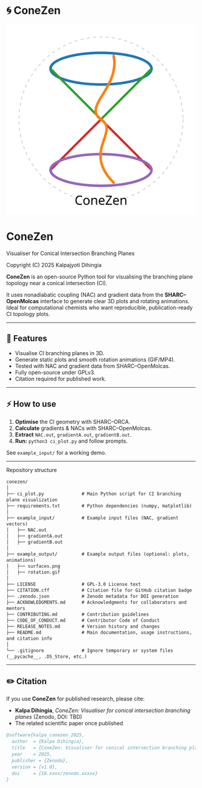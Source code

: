 # 🌀 ConeZen

![ConeZen Logo](logo5.svg)

# ConeZen
Visualiser for Conical Intersection Branching Planes

Copyright (C) 2025 Kalpajyoti Dihingia

**ConeZen** is an open-source Python tool for visualising the branching plane topology near a conical intersection (CI).

It uses nonadiabatic coupling (NAC) and gradient data from the **SHARC–OpenMolcas** interface to generate clear 3D plots and rotating animations.  
Ideal for computational chemists who want reproducible, publication-ready CI topology plots.

---

## 📌 Features
- Visualise CI branching planes in 3D.
- Generate static plots and smooth rotation animations (GIF/MP4).
- Tested with NAC and gradient data from SHARC–OpenMolcas.
- Fully open-source under GPLv3.
- Citation required for published work.

---

## ⚡ How to use

1. **Optimise** the CI geometry with SHARC–ORCA.
2. **Calculate** gradients & NACs with SHARC–OpenMolcas.
3. **Extract** `NAC.out`, `gradientA.out`, `gradientB.out`.
4. **Run:** `python3 ci_plot.py` and follow prompts.

See `example_input/` for a working demo.


---
Repository structure

```
conezen/
│
├── ci_plot.py              # Main Python script for CI branching plane visualization
├── requirements.txt        # Python dependencies (numpy, matplotlib)
│
├── example_input/          # Example input files (NAC, gradient vectors)
│   ├── NAC.out
│   ├── gradientA.out
│   ├── gradientB.out
│
├── example_output/         # Example output files (optional: plots, animations)
│   ├── surfaces.png
│   ├── rotation.gif
│
├── LICENSE                 # GPL-3.0 License text
├── CITATION.cff            # Citation file for GitHub citation badge
├── .zenodo.json            # Zenodo metadata for DOI generation
├── ACKNOWLEDGMENTS.md      # Acknowledgments for collaborators and mentors
├── CONTRIBUTING.md         # Contribution guidelines
├── CODE_OF_CONDUCT.md      # Contributor Code of Conduct
├── RELEASE_NOTES.md        # Version history and changes
├── README.md               # Main documentation, usage instructions, and citation info
│
└── .gitignore              # Ignore temporary or system files (__pycache__, .DS_Store, etc.)
```
---
## ✏️ Citation

If you use **ConeZen** for published research, please cite:
- **Kalpa Dihingia**, *ConeZen: Visualiser for conical intersection branching planes* (Zenodo, DOI: TBD)
- The related scientific paper once published

```bibtex
@software{kalpa_conezen_2025,
  author  = {Kalpa Dihingia},
  title   = {ConeZen: Visualiser for conical intersection branching planes},
  year    = 2025,
  publisher = {Zenodo},
  version = {v1.0},
  doi     = {10.xxxx/zenodo.xxxxx}
}
